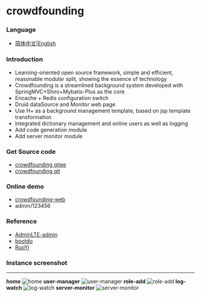# crowdfounding

### Language
- [简体中文](README.md)|[English](README_en.md)

### Introduction
- Learning-oriented open source framework, simple and efficient, reasonable modular split, showing the essence of technology
- Crowdfounding is a streamlined background system developed with SpringMVC+Shiro+Mybatis-Plus as the core
- Encache + Redis configuration switch
- Druid dataSource and Monitor web page
- Use H+ as a background management template, based on jsp template transformation
- Integrated dictionary management and online users as well as logging
- Add code generation module
- Add server monitor module


### Get Source code
- [crowdfounding gitee](https://gitee.com/wayn111/crowdfounding)
- [crowdfounding git](https://github.com/wayn111/crowdfounding)

### Online demo
- <a href="http://wayn.xin" target="_blank">crowdfounding-web</a>
- admin/123456

### Reference 
- [AdminLTE-admin](https://gitee.com/zhougaojun/KangarooAdmin/tree/master)
- [bootdo](https://gitee.com/lcg0124/bootdo)
- [RuoYi](https://gitee.com/y_project/RuoYi)

### Instance screenshot

-------------
__home__
![home](https://images.gitee.com/uploads/images/2019/0714/171521_91bc7764_1731679.png "main.png")
__user-manager__
![user-manager](https://images.gitee.com/uploads/images/2019/0714/171533_c3af9135_1731679.png "user.png")
__role-add__
![role-add](https://images.gitee.com/uploads/images/2019/0714/171544_8ed45408_1731679.png "role-add.png")
__log-watch__
![log-watch](https://images.gitee.com/uploads/images/2019/0714/171557_056253cd_1731679.png "log.png")
__server-monitor__
![server-monitor](https://images.gitee.com/uploads/images/2019/0719/173156_b2dc84a5_1731679.png "server.png")

